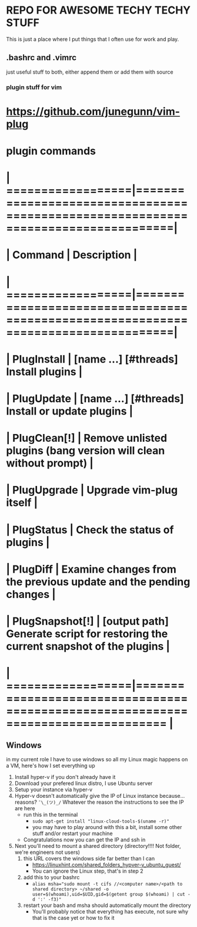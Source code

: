 # REPO FOR AWESOME TECHY TECHY STUFF

This is just a place where I put things that I often use for work and play.

## .bashrc and .vimrc
just useful stuff to both, either append them or add them with source

### plugin stuff for vim


# https://github.com/junegunn/vim-plug
# plugin commands
# | ==================|===================================================================================|
# | Command						| Description																																				|
# | ==================|===================================================================================|
# | PlugInstall				| [name ...] [#threads] 	Install plugins																						|
# | PlugUpdate				| [name ...] [#threads] 	Install or update plugins																	|
# | PlugClean[!]			| Remove unlisted plugins (bang version will clean without prompt)									|
# | PlugUpgrade				| Upgrade vim-plug itself																														|
# | PlugStatus				| Check the status of plugins																												|
# | PlugDiff					| Examine changes from the previous update and the pending changes									|
# | PlugSnapshot[!]		| [output path] 	Generate script for restoring the current snapshot of the plugins	|
# | ==================|==================================================================================	|


## Windows
in my current role I have to use windows so all my Linux magic happens on a VM, here's how I set everything up
1. Install hyper-v if you don't already have it
1. Download your prefered linux distro, I use Ubuntu server
1. Setup your instance via hyper-v
1. Hyper-v doesn't automatically give the IP of Linux instance because... reasons? `¯\_(ツ)_/`  Whatever the reason the instructions to see the IP are here
   * run this in the terminal
     * `sudo apt-get install "linux-cloud-tools-$(uname -r)"`
     * you may have to play around with this a bit, install some other stuff and/or restart your machine
   * Congratulations now you can get the IP and ssh in
1. Next you'll need to mount a shared directory (directory!!!! Not folder, we're engineers not users)
   1. this URL covers the windows side far better than I can
      * https://linuxhint.com/shared_folders_hypver-v_ubuntu_guest/
      * You can ignore the Linux step, that's in step 2
   1. add this to your bashrc
       * `alias msha="sudo mount -t cifs //<computer name>/<path to shared directory> ~/shared -o user=$(whoami),uid=$UID,gid=$(getent group $(whoami) | cut -d ':' -f3)"`
   1. restart your bash and msha should automatically mount the directory
       * You'll probably notice that everything has execute, not sure why that is the case yet or how to fix it
